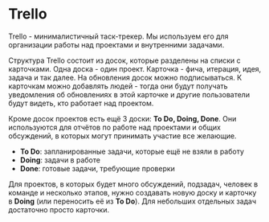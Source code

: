 # Trello
Trello - минималистичный таск-трекер. Мы используем его для организации работы над проектами и внутренними задачами. 

Структура Trello состоит из досок, которые разделены на списки с карточками. Одна доска - один проект. Карточка - фича, итерация, идея, задача и так далее. На обновления досок можно подписываться. К карточкам можно добавлять людей - тогда они будут получать уведомления об обновлениях в этой карточке и другие пользователи будут видеть, кто работает над проектом.

Кроме досок проектов есть ещё 3 доски: **To Do, Doing, Done**. Они используются для отчётов по работе над проектами и общих обсуждений, в которых могут принимать участие все желающие.
- **To Do**: запланированные задачи, которые ещё не взяли в работу
- **Doing**: задачи в работе
- **Done**: готовые задачи, требующие проверки

Для проектов, в которых будет много обсуждений, подзадач, человек в команде и несколько этапов, нужно создавать новую доску и карточку в **Doing** (или переносить её из **To Do**). Для небольших отдельных задач достаточно просто карточки.
